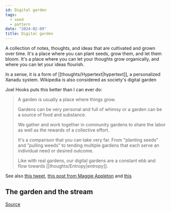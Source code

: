 ```yaml
---
id: Digital garden
tags:
  - seed
  - pattern
date: "2024-02-09"
title: Digital garden
---
```


A collection of notes, thoughts, and ideas that are cultivated and grown over time. It's a place where you can plant seeds, grow them, and let them bloom. It's a place where you can let your thoughts grow organically, and where you can let your ideas flourish.

In a sense, it is a form of [[thoughts/Hypertext|hypertext]], a personalized Xanadu system. Wikipedia is also considered as society's digital garden

Joel Hooks puts this better than I can ever do:

> A garden is usually a place where things grow.
>
> Gardens can be very personal and full of whimsy or a garden can be a source of food and substance.
>
> We gather and work together in community gardens to share the labor as well as the rewards of a collective effort.
>
> It's a comparison that you can take very far. From "planting seeds" and "pulling weeds" to tending multiple gardens that each serve an individual need or desired outcome.
>
> Like with real gardens, our digital gardens are a constant ebb and flow towards [[thoughts/Entropy|entropy]].

See also [this tweet](https://twitter.com/Mappletons/status/1250532315459194880), [this post from Maggie Appleton](https://maggieappleton.com/garden-history) and [this](https://joelhooks.com/digital-garden)


## The garden and the stream

[Source](https://hapgood.us/2015/10/17/the-garden-and-the-stream-a-technopastoral/)
